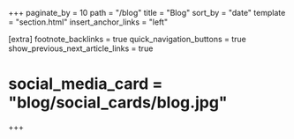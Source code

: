 +++
paginate_by = 10
path = "/blog"
title = "Blog"
sort_by = "date"
template = "section.html"
insert_anchor_links = "left"

[extra]
footnote_backlinks = true
quick_navigation_buttons = true
show_previous_next_article_links = true
# social_media_card = "blog/social_cards/blog.jpg"
+++
